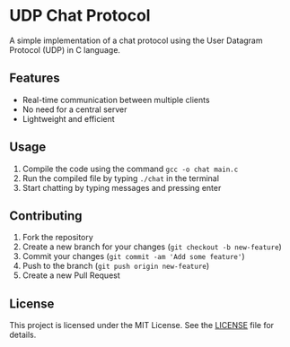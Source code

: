 # UDP Chat Protocol

A simple implementation of a chat protocol using the User Datagram Protocol (UDP) in C language.

## Features

- Real-time communication between multiple clients
- No need for a central server
- Lightweight and efficient

## Usage

1. Compile the code using the command `gcc -o chat main.c`
2. Run the compiled file by typing `./chat` in the terminal
3. Start chatting by typing messages and pressing enter

## Contributing

1. Fork the repository
2. Create a new branch for your changes (`git checkout -b new-feature`)
3. Commit your changes (`git commit -am 'Add some feature'`)
4. Push to the branch (`git push origin new-feature`)
5. Create a new Pull Request

## License

This project is licensed under the MIT License. See the [LICENSE](LICENSE) file for details.
